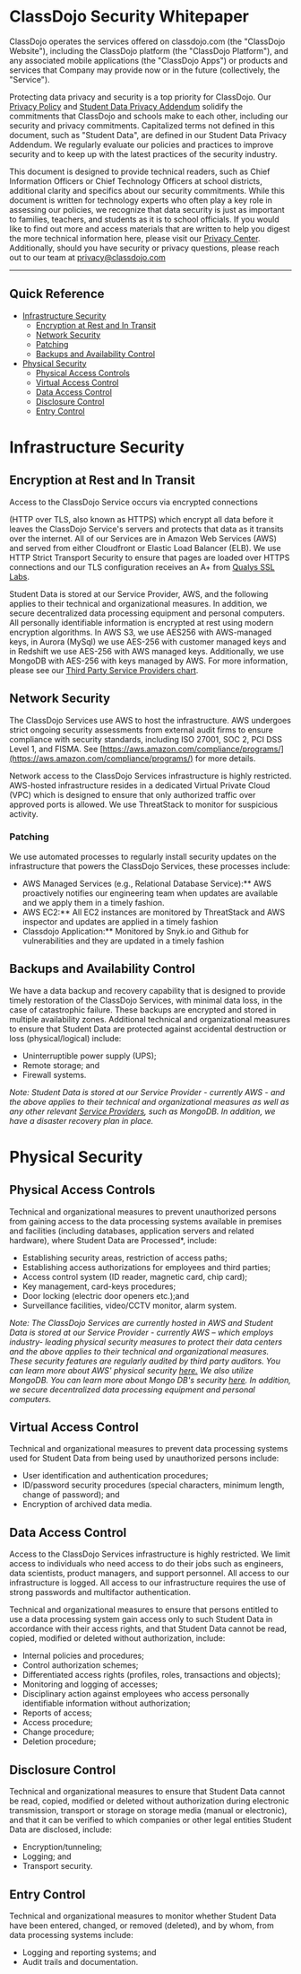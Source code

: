 # ClassDojo Security Whitepaper

ClassDojo operates the services offered on classdojo.com (the &quot;ClassDojo Website&quot;), including the ClassDojo platform (the &quot;ClassDojo Platform&quot;), and any associated mobile applications (the &quot;ClassDojo Apps&quot;) or products and services that Company may provide now or in the future (collectively, the &quot;Service&quot;).

Protecting data privacy and security is a top priority for ClassDojo. Our [Privacy Policy](https://www.classdojo.com/privacy/) and [Student Data Privacy Addendum](https://static.classdojo.com/docs/DPA/classdojo-student-data-dpa.pdf) solidify the commitments that ClassDojo and schools make to each other, including our security and privacy commitments. Capitalized terms not defined in this document, such as &quot;Student Data&quot;, are defined in our Student Data Privacy Addendum. We regularly evaluate our policies and practices to improve security and to keep up with the latest practices of the security industry.

This document is designed to provide technical readers, such as Chief Information Officers or Chief Technology Officers at school districts, additional clarity and specifics about our security commitments. While this document is written for technology experts who often play a key role in assessing our policies, we recognize that data security is just as important to families, teachers, and students as it is to school officials. If you would like to find out more and access materials that are written to help you digest the more technical information here, please visit our [Privacy Center](https://www.classdojo.com/privacycenter/). Additionally, should you have security or privacy questions, please reach out to our team at privacy@classdojo.com

* * *

## Quick Reference

- [Infrastructure Security](#infrastructure-security)
  - [Encryption at Rest and In Transit](#encryption-at-rest-and-in-transit)
  - [Network Security](#network-security)
  - [Patching](#patching)
  - [Backups and Availability Control](#backups-and-availability-control)
- [Physical Security](#physical-security)
  - [Physical Access Controls](#physical-access-controls)
  - [Virtual Access Control](#virtual-access-control)
  - [Data Access Control](#data-access-control)
  - [Disclosure Control](#disclosure-control)
  - [Entry Control](#entry-control)

# Infrastructure Security

## Encryption at Rest and In Transit

Access to the ClassDojo Service occurs via encrypted connections

(HTTP over TLS, also known as HTTPS) which encrypt all data before it leaves the ClassDojo Service&#39;s servers and protects that data as it transits over the internet. All of our Services are in Amazon Web Services (AWS) and served from either Cloudfront or Elastic Load Balancer (ELB). We use HTTP Strict Transport Security to ensure that pages are loaded over HTTPS connections and our TLS configuration receives an A+ from [Qualys SSL Labs](https://www.ssllabs.com/ssltest/analyze.html?d=classdojo.com&latest).

Student Data is stored at our Service Provider, AWS, and the following applies to their technical and organizational measures. In addition, we secure decentralized data processing equipment and personal computers. All personally identifiable information is encrypted at rest using modern encryption algorithms. In AWS S3, we use AES­256 with AWS-managed keys, in Aurora (MySql) we use AES-256 with customer managed keys and in Redshift we use AES-256 with AWS managed keys. Additionally, we use MongoDB with AES-256 with keys managed by AWS. For more information, please see our [Third Party Service Providers chart](http://www.classdojo.com/third-party-service-providers/).

## Network Security

The ClassDojo Services use AWS to host the infrastructure. AWS undergoes strict ongoing security assessments from external audit firms to ensure compliance with security standards, including ISO 27001, SOC 2, PCI DSS Level 1, and FISMA. See [https://aws.amazon.com/compliance/programs/](https://aws.amazon.com/compliance/programs/) for more details.

Network access to the ClassDojo Services infrastructure is highly restricted. AWS-hosted infrastructure resides in a dedicated Virtual Private Cloud (VPC) which is designed to ensure that only authorized traffic over approved ports is allowed. We use ThreatStack to monitor for suspicious activity.

### Patching

We use automated processes to regularly install security updates on the infrastructure that powers the ClassDojo Services, these processes include:

- AWS Managed Services (e.g., Relational Database Service):** AWS proactively notifies our engineering team when updates are available and we apply them in a timely fashion.
- AWS EC2:** All EC2 instances are monitored by ThreatStack and AWS inspector and updates are applied in a timely fashion
- Classdojo Application:** Monitored by Snyk.io and Github for vulnerabilities and they are updated in a timely fashion

## Backups and Availability Control

We have a data backup and recovery capability that is designed to provide timely restoration of the ClassDojo Services, with minimal data loss, in the case of catastrophic failure. These backups are encrypted and stored in multiple availability zones. Additional technical and organizational measures to ensure that Student Data are protected against accidental destruction or loss (physical/logical) include:

- Uninterruptible power supply (UPS);
- Remote storage; and
- Firewall systems.

*Note: Student Data is stored at our Service Provider - currently AWS - and the above applies to their technical and organizational measures as well as any other relevant [Service Providers](https://www.classdojo.com/third-party-service-providers/), such as MongoDB. In addition, we have a disaster recovery plan in place.*

# Physical Security

## Physical Access Controls

Technical and organizational measures to prevent unauthorized persons from gaining access to the data processing systems available in premises and facilities (including databases, application servers and related hardware), where Student Data are Processed\*, include:

- Establishing security areas, restriction of access paths;
- Establishing access authorizations for employees and third parties;
- Access control system (ID reader, magnetic card, chip card);
- Key management, card-keys procedures;
- Door locking (electric door openers etc.);and
- Surveillance facilities, video/CCTV monitor, alarm system.

*Note: The ClassDojo Services are currently hosted in AWS and Student Data is stored at our Service Provider - currently AWS – which employs industry- leading physical security measures to protect their data centers and the above applies to their technical and organizational measures. These security features are regularly audited by third ­party auditors. You can learn more about AWS&#39; physical security [here.](https://aws.amazon.com/compliance/data-center/controls/) We also utilize MongoDB. You can learn more about Mongo DB&#39;s security [here](https://www.mongodb.com/cloud/atlas/security). In addition, we secure decentralized data processing equipment and personal computers.*

## Virtual Access Control

Technical and organizational measures to prevent data processing systems used for Student Data from being used by unauthorized persons include:

- User identification and authentication procedures;
- ID/password security procedures (special characters, minimum length, change of password); and
- Encryption of archived data media.

## Data Access Control

Access to the ClassDojo Services infrastructure is highly restricted. We limit access to individuals who need access to do their jobs such as engineers, data scientists, product managers, and support personnel. All access to our infrastructure is logged. All access to our infrastructure requires the use of strong passwords and multi­factor authentication.

Technical and organizational measures to ensure that persons entitled to use a data processing system gain access only to such Student Data in accordance with their access rights, and that Student Data cannot be read, copied, modified or deleted without authorization, include:

- Internal policies and procedures;
- Control authorization schemes;
- Differentiated access rights (profiles, roles, transactions and objects);
- Monitoring and logging of accesses;
- Disciplinary action against employees who access personally identifiable information without authorization;
- Reports of access;
- Access procedure;
- Change procedure;
- Deletion procedure;

## Disclosure Control

Technical and organizational measures to ensure that Student Data cannot be read, copied, modified or deleted without authorization during electronic transmission, transport or storage on storage media (manual or electronic), and that it can be verified to which companies or other legal entities Student Data are disclosed, include:

- Encryption/tunneling;
- Logging; and
- Transport security.

## Entry Control

Technical and organizational measures to monitor whether Student Data have been entered, changed, or removed (deleted), and by whom, from data processing systems include:

- Logging and reporting systems; and
- Audit trails and documentation.
